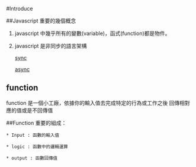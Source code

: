#Introduce

##Javascript 重要的幾個概念

1. javascript 中幾乎所有的變數(variable)，函式(function)都是物件。

2. javascript 是非同步的語言架構

    [sync](https://zh.wikipedia.org/wiki/Sync_(Unix))

    [async](https://zh.wikipedia.org/wiki/%E9%9D%9E%E5%90%8C%E6%AD%A5)

## function

function 是一個小工廠，依據你的輸入值去完成特定的行為或工作之後
回傳相對應的值或是不回傳值

##Function 重要的組成：

    * Input : 函數的輸入值

    * logic : 函數中的邏輯運算

    * output : 函數回傳值

